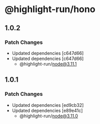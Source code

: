 # @highlight-run/hono

## 1.0.2

### Patch Changes

-   Updated dependencies [c647d66]
-   Updated dependencies [c647d66]
    -   @highlight-run/node@3.11.1

## 1.0.1

### Patch Changes

-   Updated dependencies [ed9cb32]
-   Updated dependencies [e89e41c]
    -   @highlight-run/node@3.11.0
